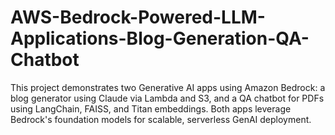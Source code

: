 # AWS-Bedrock-Powered-LLM-Applications-Blog-Generation-QA-Chatbot
This project demonstrates two Generative AI apps using Amazon Bedrock: a blog generator using Claude via Lambda and S3, and a QA chatbot for PDFs using LangChain, FAISS, and Titan embeddings. Both apps leverage Bedrock's foundation models for scalable, serverless GenAI deployment.
